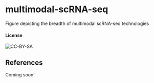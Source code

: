 # multimodal-scRNA-seq
Figure depicting the breadth of multimodal scRNA-seq technologies

#### License
![CC-BY-SA](https://i.creativecommons.org/l/by-sa/4.0/88x31.png)

## References
Coming soon!
